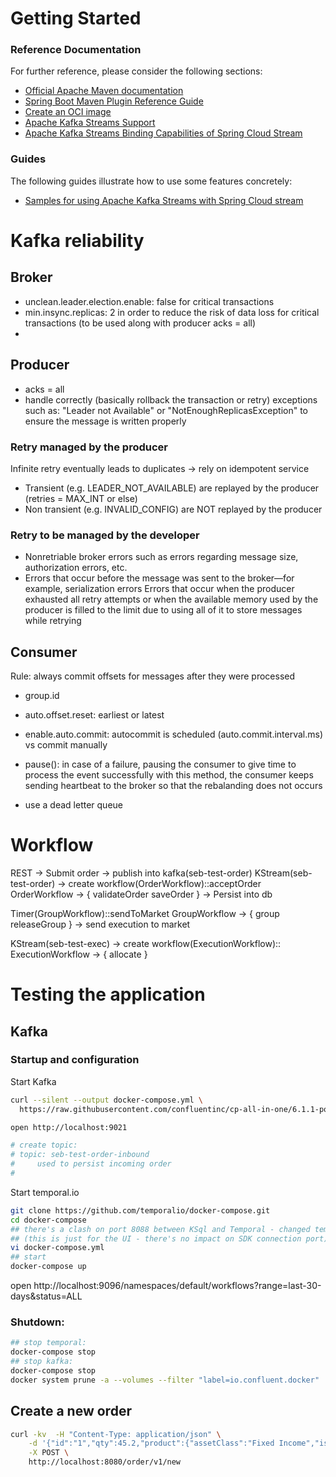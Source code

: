 # Getting Started

### Reference Documentation
For further reference, please consider the following sections:

* [Official Apache Maven documentation](https://maven.apache.org/guides/index.html)
* [Spring Boot Maven Plugin Reference Guide](https://docs.spring.io/spring-boot/docs/2.4.5/maven-plugin/reference/html/)
* [Create an OCI image](https://docs.spring.io/spring-boot/docs/2.4.5/maven-plugin/reference/html/#build-image)
* [Apache Kafka Streams Support](https://docs.spring.io/spring-kafka/docs/current/reference/html/_reference.html#kafka-streams)
* [Apache Kafka Streams Binding Capabilities of Spring Cloud Stream](https://docs.spring.io/spring-cloud-stream/docs/current/reference/htmlsingle/#_kafka_streams_binding_capabilities_of_spring_cloud_stream)

### Guides
The following guides illustrate how to use some features concretely:

* [Samples for using Apache Kafka Streams with Spring Cloud stream](https://github.com/spring-cloud/spring-cloud-stream-samples/tree/master/kafka-streams-samples)

# Kafka reliability

## Broker

- unclean.leader.election.enable: false for critical transactions
- min.insync.replicas: 2 in order to reduce the risk of data loss for 
  critical transactions (to be used along with producer acks = all)
- 

## Producer

- acks = all 
- handle correctly (basically rollback the transaction or retry) exceptions 
  such as: "Leader not Available" or "NotEnoughReplicasException" to ensure the 
  message is written properly

### Retry managed by the producer

Infinite retry eventually leads to duplicates -> rely on idempotent service

- Transient (e.g. LEADER_NOT_AVAILABLE) are replayed by the producer (retries = MAX_INT or else)
- Non transient (e.g. INVALID_CONFIG) are NOT replayed by the producer

### Retry to be managed by the developer

- Nonretriable broker errors such as errors regarding message size, authorization errors, etc.
- Errors that occur before the message was sent to the broker—for example, serialization errors
  Errors that occur when the producer exhausted all retry attempts or when the available memory used 
  by the producer is filled to the limit due to using all of it to store messages while retrying

## Consumer

Rule: always commit offsets for messages after they were processed

- group.id
- auto.offset.reset: earliest or latest
- enable.auto.commit: autocommit is scheduled (auto.commit.interval.ms) vs commit manually

- pause(): in case of a failure, pausing the consumer to give time to process the event successfully
  with this method, the consumer keeps sending heartbeat to the broker so that the rebalanding does 
  not occurs 
- use a dead letter queue

# Workflow

REST -> Submit order -> publish into kafka(seb-test-order)
KStream(seb-test-order) -> create workflow(OrderWorkflow)::acceptOrder
OrderWorkflow -> {
    validateOrder
    saveOrder
} -> Persist into db

Timer(GroupWorkflow)::sendToMarket
GroupWorkflow -> {
    group
    releaseGroup
} -> send execution to market

KStream(seb-test-exec) -> create workflow(ExecutionWorkflow)::<TDB>
ExecutionWorkflow -> {
    allocate
}

# Testing the application

## Kafka

### Startup and configuration

Start Kafka

```bash
curl --silent --output docker-compose.yml \
  https://raw.githubusercontent.com/confluentinc/cp-all-in-one/6.1.1-post/cp-all-in-one/docker-compose.yml

open http://localhost:9021

# create topic:
# topic: seb-test-order-inbound
#     used to persist incoming order
#

```

Start temporal.io
```bash
git clone https://github.com/temporalio/docker-compose.git
cd docker-compose
## there's a clash on port 8088 between KSql and Temporal - changed temporal port to 9096:
## (this is just for the UI - there's no impact on SDK connection port)
vi docker-compose.yml
## start
docker-compose up

```

open http://localhost:9096/namespaces/default/workflows?range=last-30-days&status=ALL

### Shutdown:

```bash
## stop temporal:
docker-compose stop
## stop kafka:
docker-compose stop
docker system prune -a --volumes --filter "label=io.confluent.docker"
```

## Create a new order

```bash
curl -kv  -H "Content-Type: application/json" \
    -d '{"id":"1","qty":45.2,"product":{"assetClass":"Fixed Income","isin":"US0378331005"}}' \
    -X POST \
    http://localhost:8080/order/v1/new
```

